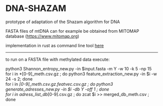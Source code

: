 # DNA-SHAZAM
prototype of adaptation of the Shazam algorithm for DNA

FASTA files of mtDNA can for example be obtained from MITOMAP database (https://www.mitomap.org) 

implementation in rust as command line tool [here](https://github.com/Luk13Mad/dnasr)

-----------------------------------------------------------
to run on a FASTA file with methylated data execute:

python3 Shannon_entropy_new.py -in $input.fasta -m Y -w 10 -k 5 -np 15  
for i in *[0-9]_meth.csv.gz ; do python3 feature_extraction_new.py -in $i -w 24 -s 2; done   
for i in *[0-9]_meth.csv.gz.featvec.csv.gz ; do python3 generate_adresses_new.py -in $i -db Y -off 1 ; done  
for i in adress_list_db*[0-9].csv.gz ; do zcat $i >> merged_db_meth.csv ; done  
